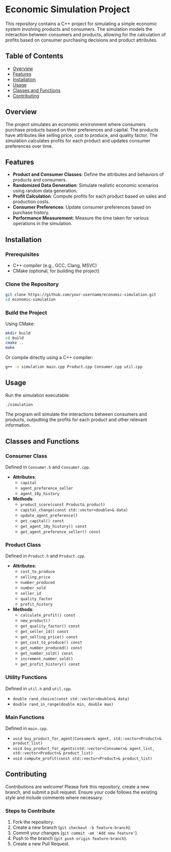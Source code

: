 # Economic Simulation Project

This repository contains a C++ project for simulating a simple economic system involving products and consumers. The simulation models the interaction between consumers and products, allowing for the calculation of profits based on consumer purchasing decisions and product attributes.

## Table of Contents

- [Overview](#overview)
- [Features](#features)
- [Installation](#installation)
- [Usage](#usage)
- [Classes and Functions](#classes-and-functions)
- [Contributing](#contributing)

## Overview

The project simulates an economic environment where consumers purchase products based on their preferences and capital. The products have attributes like selling price, cost to produce, and quality factor. The simulation calculates profits for each product and updates consumer preferences over time.

## Features

- **Product and Consumer Classes**: Define the attributes and behaviors of products and consumers.
- **Randomized Data Generation**: Simulate realistic economic scenarios using random data generation.
- **Profit Calculation**: Compute profits for each product based on sales and production costs.
- **Consumer Preferences**: Update consumer preferences based on purchase history.
- **Performance Measurement**: Measure the time taken for various operations in the simulation.

## Installation

### Prerequisites

- C++ compiler (e.g., GCC, Clang, MSVC)
- CMake (optional, for building the project)

### Clone the Repository

```sh
git clone https://github.com/your-username/economic-simulation.git
cd economic-simulation
```

### Build the Project

Using CMake:

```sh
mkdir build
cd build
cmake ..
make
```

Or compile directly using a C++ compiler:

```sh
g++ -o simulation main.cpp Product.cpp Consumer.cpp util.cpp
```

## Usage

Run the simulation executable:

```sh
./simulation
```

The program will simulate the interactions between consumers and products, outputting the profits for each product and other relevant information.

## Classes and Functions

### Consumer Class

Defined in `Consumer.h` and `Consumer.cpp`.

- **Attributes**:
  - `capital`
  - `agent_preference_seller`
  - `agent_10y_history`
- **Methods**:
  - `product_score(const Product& product)`
  - `capital_change(const std::vector<double>& data)`
  - `update_agent_preference()`
  - `get_capital() const`
  - `get_agent_10y_history() const`
  - `get_agent_preference_seller() const`

### Product Class

Defined in `Product.h` and `Product.cpp`.

- **Attributes**:
  - `cost_to_produce`
  - `selling_price`
  - `number_produced`
  - `number_sold`
  - `seller_id`
  - `quality_factor`
  - `profit_history`
- **Methods**:
  - `calculate_profit() const`
  - `new_product()`
  - `get_quality_factor() const`
  - `get_seller_id() const`
  - `get_selling_price() const`
  - `get_cost_to_produce() const`
  - `get_number_produced() const`
  - `get_number_sold() const`
  - `increment_number_sold()`
  - `get_profit_history() const`

### Utility Functions

Defined in `util.h` and `util.cpp`.

- `double rand_choice(const std::vector<double>& data)`
- `double rand_in_range(double min, double max)`

### Main Functions

Defined in `main.cpp`.

- `void buy_product_for_agent(Consumer& agent, std::vector<Product>& product_list)`
- `void buy_product_for_agents(std::vector<Consumer>& agent_list, std::vector<Product>& product_list)`
- `void compute_profit(const std::vector<Product>& product_list)`

## Contributing

Contributions are welcome! Please fork this repository, create a new branch, and submit a pull request. Ensure your code follows the existing style and include comments where necessary.

### Steps to Contribute

1. Fork the repository.
2. Create a new branch (`git checkout -b feature-branch`).
3. Commit your changes (`git commit -am 'Add new feature'`).
4. Push to the branch (`git push origin feature-branch`).
5. Create a new Pull Request.

